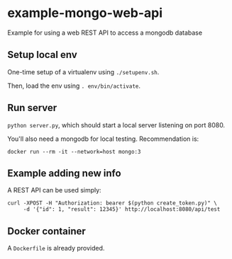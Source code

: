 # example-mongo-web-api
Example for using a web REST API to access a mongodb database

## Setup local env

One-time setup of a virtualenv using `./setupenv.sh`.

Then, load the env using `. env/bin/activate`.

## Run server

`python server.py`, which should start a local server listening on port 8080.

You'll also need a mongodb for local testing.  Recommendation is:

```
docker run --rm -it --network=host mongo:3
```

## Example adding new info

A REST API can be used simply:

```
curl -XPOST -H "Authorization: bearer $(python create_token.py)" \
     -d '{"id": 1, "result": 12345}' http://localhost:8080/api/test
```

## Docker container

A `Dockerfile` is already provided.
